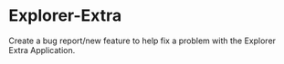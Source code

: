 # Explorer-Extra
Create a bug report/new feature to help fix a problem with the Explorer Extra Application.
